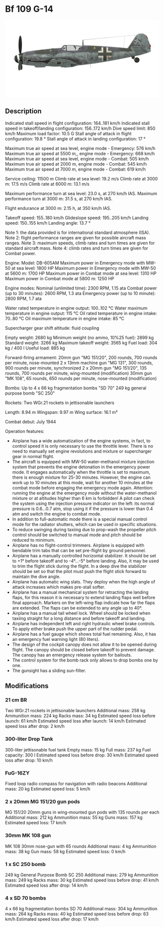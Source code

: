 ﻿# Bf 109 G-14

![bf109g14](../images/bf109g14.png)

## Description

Indicated stall speed in flight configuration: 164..181 km/h
Indicated stall speed in takeoff/landing configuration: 156..172 km/h
Dive speed limit: 850 km/h
Maximum load factor: 10.5 G
Stall angle of attack in flight configuration: 19.8 °
Stall angle of attack in landing configuration: 17 °

Maximum true air speed at sea level, engine mode - Emergency: 576 km/h
Maximum true air speed at 5500 m,, engine mode - Emergency: 668 km/h
Maximum true air speed at sea level, engine mode - Combat: 505 km/h
Maximum true air speed at 2000 m, engine mode - Combat: 545 km/h
Maximum true air speed at 7000 m, engine mode - Combat: 619 km/h

Service ceiling: 11500 m
Climb rate at sea level: 19.2 m/s
Climb rate at 3000 m: 17.5 m/s
Climb rate at 6000 m: 13.1 m/s

Maximum performance turn at sea level: 23.0 s, at 270 km/h IAS.
Maximum performance turn at 3000 m: 31.5 s, at 270 km/h IAS.

Flight endurance at 3000 m: 2.15 h, at 350 km/h IAS.

Takeoff speed: 155..180 km/h
Glideslope speed: 195..205 km/h
Landing speed: 150..155 km/h
Landing angle: 13.7 °

Note 1: the data provided is for international standard atmosphere (ISA).
Note 2: flight performance ranges are given for possible aircraft mass ranges.
Note 3: maximum speeds, climb rates and turn times are given for standard aircraft mass.
Note 4: climb rates and turn times are given for Combat power.

Engine:
Model: DB-605AM
Maximum power in Emergency mode with MW-50 at sea level: 1800 HP
Maximum power in Emergency mode with MW-50 at 5600 m: 1700 HP
Maximum power in Combat mode at sea level: 1310 HP
Maximum power in Combat mode at 5800 m: 1250 HP

Engine modes:
Nominal (unlimited time): 2300 RPM, 1.15 ata
Combat power (up to 30 minutes): 2600 RPM, 1.3 ata
Emergency power (up to 10 minute): 2800 RPM, 1.7 ata

Water rated temperature in engine output: 100..102 °C
Water maximum temperature in engine output: 115 °C
Oil rated temperature in engine intake: 70..80 °C
Oil maximum temperature in engine intake: 85 °C

Supercharger gear shift altitude: fluid coupling 

Empty weight: 2680 kg
Minimum weight (no ammo, 10%25 fuel): 2899 kg
Standard weight: 3266 kg
Maximum takeoff weight: 3565 kg
Fuel load: 304 kg / 400 l
Useful load: 885 kg

Forward-firing armament:
20mm gun "MG 151/20", 200 rounds, 700 rounds per minute, nose-mounted
2 x 13mm machine gun "MG 131", 300 rounds, 900 rounds per minute, synchronized
2 x 20mm gun "MG 151/20", 135 rounds, 700 rounds per minute, wing-mounted (modification)
30mm gun "MK 108", 65 rounds, 650 rounds per minute, nose-mounted (modification)

Bombs:
Up to 4 x 66 kg fragmentation bombs "SD 70"
249 kg general purpose bomb "SC 250"

Rockets:
Two WGr.21 rockets in jettisonable launchers

Length: 8.94 m
Wingspan: 9.97 m
Wing surface: 16.1 m²

Combat debut: July 1944

Operation features:
- Airplane has a wide automatization of the engine systems, in fact, to control speed it is only necessary to use the throttle lever. There is no need to manually set engine revolutions and mixture or supercharger gear in normal flight.
- The aircraft is equipped with MW-50 water-methanol mixture injection system that prevents the engine detonation in the emergency power mode. It engages automatically when the throttle is set to maximum, there is enough mixture for 25-30 minutes. However, the engine can work up to 10 minutes at this mode, wait for another 10 minutes at the combat mode before engaging the emergency mode again. Attention: running the engine at the emergency mode without the water-methanol mixture or at altitudes higher than 6 km is forbidden! A pilot can check the system using the injection pressure indicator on the left: its normal pressure is 0.6...0.7 atm, stop using it if the pressure is lower than 0.4 atm and switch the engine to combat mode.
- In addition to full-automatic mode there is a special manual control mode for the radiator shutters, which can be used in specific situations.
- To reduce swinging during taxiing due to prop-wash the propeller pitch control should be switched to manual mode and pitch should be reduced to minimum.
- Airplane has no flight-control trimmers. Airplane is equipped with bendable trim tabs that can be set pre-flight by ground personnel.
- Airplane has a manually controlled horizontal stabilizer. It should be set to +1° before takeoff and to -4°...-5° before landing. Also, it may be used to trim the flight stick during the flight. In a deep dive the stabilizer should be set so that the pilot must push the flight stick forward to maintain the dive angle.
- Airplane has automatic wing slats. They deploy when the high angle of attack increases which makes pre-stall softer.
- Airplane has a manual mechanical system for retracting the landing flaps, for this reason it is necessary to extend landing flaps well before final approach. Markers on the left-wing flap indicate how far the flaps are extended. The flaps can be extended to any angle up to 40°.
- Airplane has a manual tail wheel lock. Wheel should be locked when taxiing straight for a long distance and before takeoff and landing.
- Airplane has independent left and right hydraulic wheel brake controls. To apply either brake push the upper part of the rudder pedal.
- Airplane has a fuel gauge which shows total fuel remaining. Also, it has an emergency fuel warning light (80 liters).
- The design of the cockpit canopy does not allow it to be opened during flight. The canopy should be closed before takeoff to prevent damage. The canopy has an emergency release system for bailouts.
- The control system for the bomb rack only allows to drop bombs one by one.
- The gunsight has a sliding sun-filter.

## Modifications


### 21 cm BR

Two WGr.21 rockets in jettisonable launchers
Additional mass: 258 kg
Ammunition mass: 224 kg
Racks mass: 34 kg
Estimated speed loss before launch: 61 km/h
Estimated speed loss after launch: 14 km/h
Estimated speed loss after drop: 2 km/h


### 300-liter Drop Tank

300-liter jettisonable fuel tank
Empty mass: 15 kg
Full mass: 237 kg
Fuel capacity: 300 l
Estimated speed loss before drop: 30 km/h
Estimated speed loss after drop: 10 km/h

### FuG-16ZY

Fixed loop radio compass for navigation with radio beacons
Additional mass: 20 kg
Estimated speed loss: 5 km/h

### 2 x 20mm MG 151/20 gun pods

MG 151/20 20mm guns in wing-mounted gun pods with 135 rounds per each
Additional mass: 212 kg
Ammunition mass: 55 kg
Guns mass: 157 kg
Estimated speed loss: 17 km/h

### 30mm MK 108 gun

MK 108 30mm nose-gun with 65 rounds
Additional mass: 4 kg
Ammunition mass: 38 kg
Gun mass: 58 kg
Estimated speed loss: 0 km/h

### 1 x SC 250 bomb

249 kg General Purpose Bomb SC 250
Additional mass: 279 kg
Ammunition mass: 249 kg
Racks mass: 30 kg
Estimated speed loss before drop: 41 km/h
Estimated speed loss after drop: 14 km/h

### 4 x SD 70 bombs

4 x 66 kg fragmentation bombs SD 70
Additional mass: 304 kg
Ammunition mass: 264 kg
Racks mass: 40 kg
Estimated speed loss before drop: 63 km/h
Estimated speed loss after drop: 17 km/h